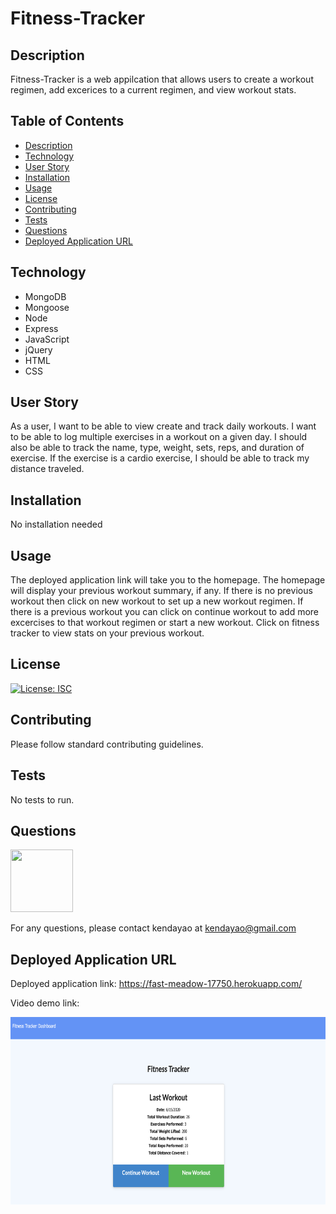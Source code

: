 # Fitness-Tracker

## Description

Fitness-Tracker is a web appilcation that allows users to create a workout regimen, add excerices to a current regimen, and view workout stats. 

## Table of Contents

* [Description](#description)
* [Technology](#technology)
* [User Story](#user-story)
* [Installation](#installation)
* [Usage](#usage)
* [License](#license)
* [Contributing](#contributing)
* [Tests](#tests)
* [Questions](#questions)
* [Deployed Application URL](#deployed-application-URL)

## Technology

- MongoDB
- Mongoose
- Node
- Express
- JavaScript
- jQuery
- HTML
- CSS


## User Story


As a user, I want to be able to view create and track daily workouts. I want to be able to log multiple exercises in a workout on a given day. I should also be able to track the name, type, weight, sets, reps, and duration of exercise. If the exercise is a cardio exercise, I should be able to track my distance traveled.


## Installation


No installation needed


## Usage

The deployed application link will take you to the homepage. The homepage will display your previous workout summary, if any. If there is no previous workout then click on new workout to set up a new workout regimen. If there is a previous workout you can click on continue workout to add more excercises to that workout regimen or start a new workout. Click on fitness tracker to view stats on your previous workout.



## License


[![License: ISC](https://img.shields.io/badge/License-ISC-blue.svg)](https://opensource.org/licenses/ISC)


## Contributing


Please follow standard contributing guidelines.


## Tests


No tests to run.


## Questions

<img src="https://avatars3.githubusercontent.com/u/62568395?v=4" width="100" height="100">

For any questions, please contact kendayao at kendayao@gmail.com

## Deployed Application URL

Deployed application link: https://fast-meadow-17750.herokuapp.com/

Video demo link: 

<img src="public/images/fitness-tracker.png" width="550" height="300">